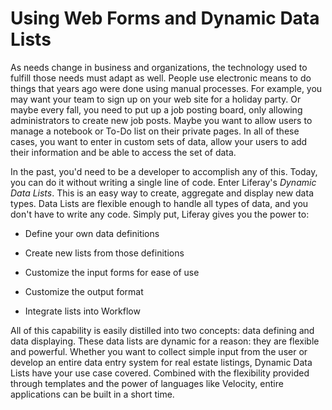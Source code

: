 # Using Web Forms and Dynamic Data Lists [](id=using-web-forms-and-dynamic-data-lists)

As needs change in business and organizations, the technology used to fulfill
those needs must adapt as well. People use electronic means to do things that
years ago were done using manual processes. For example, you may want your team
to sign up on your web site for a holiday party. Or maybe every fall, you need
to put up a job posting board, only allowing administrators to create new job
posts. Maybe you want to allow users to manage a notebook or To-Do list on their
private pages. In all of these cases, you want to enter in custom sets of data,
allow your users to add their information and be able to access the set of data. 

In the past, you'd need to be a developer to accomplish any of this. Today, you
can do it without writing a single line of code. Enter Liferay's *Dynamic Data
Lists*. This is an easy way to create, aggregate and display new data types.
Data Lists are flexible enough to handle all types of data, and you don't have
to write any code. Simply put, Liferay gives you the power to:

- Define your own data definitions

- Create new lists from those definitions

- Customize the input forms for ease of use

- Customize the output format

- Integrate lists into Workflow 

All of this capability is easily distilled into two concepts: data defining and
data displaying. These data lists are dynamic for a reason: they are flexible
and powerful. Whether you want to collect simple input from the user or develop
an entire data entry system for real estate listings, Dynamic Data Lists have
your use case covered. Combined with the flexibility provided through templates
and the power of languages like Velocity, entire applications can be built in a
short time.
